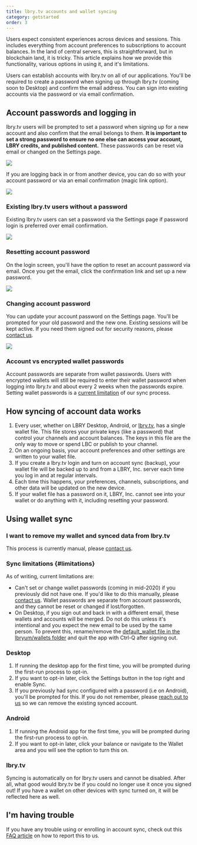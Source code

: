 ```yaml
---
title: lbry.tv accounts and wallet syncing
category: getstarted
order: 3
---
```


Users expect consistent experiences across devices and sessions. This includes everything from account preferences to subscriptions to account balances. In the land of central servers, this is straightforward, but in blockchain land, it is tricky. This article explains how we provide this functionality, various options in using it, and it's limitations.

Users can establish accounts with lbry.tv on all of our applications. You'll be required to create a password when signing up through lbry.tv (coming soon to Desktop) and confirm the email address. You can sign into existing accounts via the password or via email confirmation. 

## Account passwords and logging in

lbry.tv users will be prompted to set a password when signing up for a new account and also confirm that the email belongs to them. **It is important to set a strong password to ensure no one else can access your account, LBRY credits, and published content.** These passwords can be reset via email or changed on the Settings page.

![](https://spee.ch/9/passwords-join.png)

If you are logging back in or from another device, you can do so with your account password or via an email confirmation (magic link option). 

![](https://spee.ch/4/passwords-signin-password.png)

### Existing lbry.tv users without a password
Existing lbry.tv users can set a password via the Settings page if password login is preferred over email confirmation. 

![](https://spee.ch/6/passwords-add.png)

### Resetting account password

On the login screen, you'll have the option to reset an account password via email. Once you get the email, click the confirmation link and set up a new password.

![](https://spee.ch/9/passwords-reset.png)

### Changing account password

You can update your account password on the Settings page. You'll be prompted for your old password and the new one. Existing sessions will be kept active. If you need them signed out for security reasons, please [contact us](/faq/support).

![](https://spee.ch/9/update-password.jpg)

### Account vs encrypted wallet passwords
Account passwords are separate from wallet passwords. Users with encrypted wallets will still be required to enter their wallet password when logging into lbry.tv and about every 2 weeks when the passwords expire. Setting wallet passwords is a [current limitation](#limitations) of our sync process. 

## How syncing of account data works

1. Every user, whether on LBRY Desktop, Android, or [lbry.tv](https://lbry.tv), has a single wallet file. This file stores your private keys (like a password) that control your channels and account balances. The keys in this file are the only way to move or spend LBC or publish to your channel.
1. On an ongoing basis, your account preferences and other settings are written to your wallet file.
1. If you create a lbry.tv login and turn on account sync (backup), your wallet file will be backed up to and from a LBRY, Inc. server each time you log in and at regular intervals.
1. Each time this happens, your preferences, channels, subscriptions, and other data will be updated on the new device.
1. If your wallet file has a password on it, LBRY, Inc. cannot see into your wallet or do anything with it, including resetting your password.

## Using wallet sync

### I want to remove my wallet and synced data from lbry.tv

This process is currently manual, please [contact us](/faq/support).

### Sync limitations {#limitations}

As of writing, current limitations are:

- Can't set or change wallet passwords (coming in mid-2020) if you previously did not have one. If you'd like to do this manually, please [contact us](/faq/support). Wallet passwords are separate from account passwords, and they cannot be reset or changed if lost/forgotten.
- On Desktop, if you sign out and back in with a different email, these wallets and accounts will be merged. Do not do this unless it's intentional and you expect the new email to be used by the same person. To prevent this, rename/remove the [default_wallet file in the lbryum/wallets folder](/faq/lbry-directories) and quit the app with Ctrl-Q after signing out.

### Desktop

1. If running the desktop app for the first time, you will be prompted during the first-run process to opt-in.
1. If you want to opt-in later, click the Settings button in the top right and enable Sync.
1. If you previously had sync configured with a password (i.e on Android), you'll be prompted for this. If you do not remember, please [reach out to us](mailto:hello@lbry.com) so we can remove the existing synced account.

### Android

1. If running the Android app for the first time, you will be prompted during the first-run process to opt-in.
1. If you want to opt-in later, click your balance or navigate to the Wallet area and you will see the option to turn this on.

### lbry.tv

Syncing is automatically on for lbry.tv users and cannot be disabled. After all, what good would lbry.tv be if you could no longer use it once you signed out! If you have a wallet on other devices with sync turned on, it will be reflected here as well.

## I'm having trouble

If you have any trouble using or enrolling in account sync, check out this [FAQ article](/faq/how-to-report-bugs) on how to report this to us.
